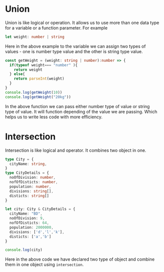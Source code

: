 # Union
Union is like logical or operation. It allows us to use more than one data type for a variable or a function parameter.
For example
```ts
let weight: number | string
```
Here in the above example to the variable we can assign two types of values - one is number type value and the other is string type value.

```ts
const getWeight = (weight: string | number):number => {
  if(typeof weight=== "number" ){
    return weight
  } else{
    return parseInt(weight)
  } 
}
console.log(getWeight(10))
console.log(getWeight("20kg"))
```
In the above function we can pass either number type of value or string type of value. It will function depending of the value we are passing. Which helps us to write less code with more efficiency.
# Intersection
Intersection is like logical and operator. It combines two object in one.
```ts
type City = {
  cityName: string,
}
type CityDetails = {
  noOfDivision: number,
  nofOfDisticts: number,
  population: number,
  divisions: string[],
  disticts: string[]
}

let city: City & CityDetails = {
  cityName: "BD",
  noOfDivision: 9,
  nofOfDisticts: 64,
  population: 2000000,
  divisions: ['d','l','k'],
  disticts: ['a','b']
}

console.log(city)
```
Here in the above code we have declared two type of object and combine them in one object using `intersection`. 
